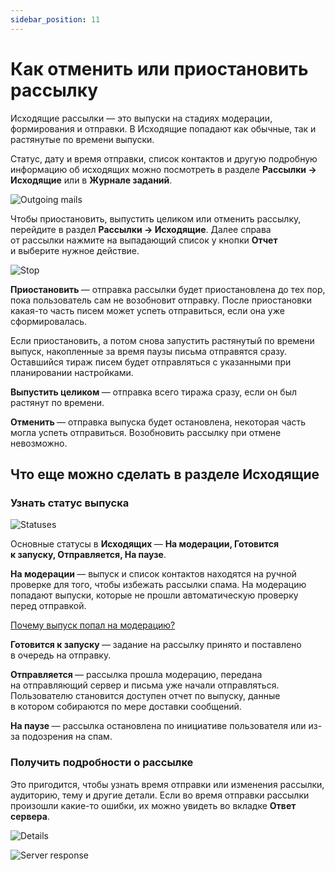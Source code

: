```yaml
---
sidebar_position: 11
---
```


# Как отменить или приостановить рассылку

Исходящие рассылки — это выпуски на стадиях модерации, формирования и отправки. В Исходящие попадают как обычные, так и растянутые по времени выпуски.

Статус, дату и&nbsp;время отправки, список контактов и&nbsp;другую подробную информацию об&nbsp;исходящих можно посмотреть в&nbsp;разделе **Рассылки &rarr; Исходящие** или в&nbsp;**Журнале заданий**.

![Outgoing mails](/img/email-campaigns/create-your-campaign/how-to-stop-emails/outgoing-mails.jpg) <br/>

Чтобы приостановить, выпустить целиком или отменить рассылку, перейдите в&nbsp;раздел **Рассылки &rarr; Исходящие**. Далее справа от&nbsp;рассылки нажмите на&nbsp;выпадающий список у&nbsp;кнопки **Отчет** и&nbsp;выберите нужное действие.

![Stop](/img/email-campaigns/create-your-campaign/how-to-stop-emails/stop.jpg) <br/>

**Приостановить&nbsp;**&mdash; отправка рассылки будет приостановлена до&nbsp;тех пор, пока пользователь сам не&nbsp;возобновит отправку. После приостановки какая-то часть писем может успеть отправиться, если она уже сформировалась.

Если приостановить, а&nbsp;потом снова запустить растянутый по&nbsp;времени выпуск, накопленные за&nbsp;время паузы письма отправятся сразу. Оставшийся тираж писем будет отправляться с&nbsp;указанными при планировании настройками.

**Выпустить целиком&nbsp;**&mdash; отправка всего тиража сразу, если он&nbsp;был растянут по&nbsp;времени.

**Отменить&nbsp;**&mdash; отправка выпуска будет остановлена, некоторая часть могла успеть отправиться. Возобновить рассылку при отмене невозможно.

## Что еще можно сделать в&nbsp;разделе Исходящие

### Узнать статус выпуска

![Statuses](/img/email-campaigns/create-your-campaign/how-to-stop-emails/statuses.jpg) <br/>

Основные статусы в&nbsp;**Исходящих&nbsp;**&mdash; **На&nbsp;модерации, Готовится к&nbsp;запуску, Отправляется, На&nbsp;паузе**.

**На&nbsp;модерации&nbsp;**&mdash; выпуск и&nbsp;список контактов находятся на&nbsp;ручной проверке для того, чтобы избежать рассылки спама. На&nbsp;модерацию попадают выпуски, которые не&nbsp;прошли автоматическую проверку перед отправкой.

[Почему выпуск попал на модерацию?](/docs/faq/moderation.md) <br/>

**Готовится к&nbsp;запуску&nbsp;**&mdash; задание на&nbsp;рассылку принято и&nbsp;поставлено в&nbsp;очередь на&nbsp;отправку.

**Отправляется&nbsp;**&mdash; рассылка прошла модерацию, передана на&nbsp;отправляющий сервер и&nbsp;письма уже начали отправляться. Пользователю становится доступен отчет по&nbsp;выпуску, данные в&nbsp;котором собираются по&nbsp;мере доставки сообщений.

**На&nbsp;паузе&nbsp;**&mdash; рассылка остановлена по&nbsp;инициативе пользователя или из-за подозрения на&nbsp;спам.

### Получить подробности о рассылке

Это пригодится, чтобы узнать время отправки или изменения рассылки, аудиторию, тему и&nbsp;другие детали. Если во&nbsp;время отправки рассылки произошли какие-то ошибки, их&nbsp;можно увидеть во&nbsp;вкладке **Ответ сервера**.

![Details](/img/email-campaigns/create-your-campaign/how-to-stop-emails/details.jpg) <br/>

![Server response](/img/email-campaigns/create-your-campaign/how-to-stop-emails/server-response.jpg) <br/>
